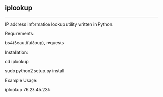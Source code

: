 iplookup
--------
--------


IP address information lookup utility written in Python.

Requirements:

bs4(BeautifulSoup), requests

Installation:

cd iplookup

sudo python2 setup.py install


Example Usage:

iplookup 76.23.45.235
